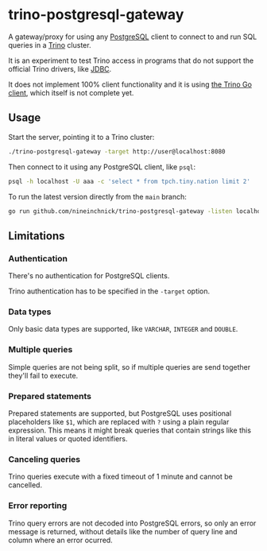 # trino-postgresql-gateway

A gateway/proxy for using any [PostgreSQL](https://www.postgresql.org/) client
to connect to and run SQL queries in a [Trino](https://trino.io) cluster.

It is an experiment to test Trino access in programs that do not support
the official Trino drivers, like [JDBC](https://trino.io/docs/current/installation/jdbc.html).

It does not implement 100% client functionality and it is using
[the Trino Go client](https://github.com/trinodb/trino-go-client), which itself
is not complete yet.

## Usage

Start the server, pointing it to a Trino cluster:
```bash
./trino-postgresql-gateway -target http://user@localhost:8080
```

Then connect to it using any PostgreSQL client, like `psql`:
```bash
psql -h localhost -U aaa -c 'select * from tpch.tiny.nation limit 2'
```

To run the latest version directly from the `main` branch:

```bash
go run github.com/nineinchnick/trino-postgresql-gateway -listen localhost:5432 -target http://localhost:8080
```

## Limitations

### Authentication

There's no authentication for PostgreSQL clients.

Trino authentication has to be specified in the `-target` option.

### Data types

Only basic data types are supported, like `VARCHAR`, `INTEGER` and `DOUBLE`.

### Multiple queries

Simple queries are not being split, so if multiple queries are send together
they'll fail to execute.

### Prepared statements

Prepared statements are supported, but PostgreSQL uses positional placeholders
like `$1`, which are replaced with `?` using a plain regular expression.
This means it might break queries that contain strings like this in literal
values or quoted identifiers.

### Canceling queries

Trino queries execute with a fixed timeout of 1 minute and cannot be cancelled.

### Error reporting

Trino query errors are not decoded into PostgreSQL errors, so only an error
message is returned, without details like the number of query line and column
where an error ocurred.
